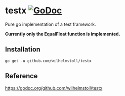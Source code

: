 # testx [![GoDoc](https://godoc.org/github.com/wilhelmstoll/testx?status.svg)](https://godoc.org/github.com/wilhelmstoll/testx)

Pure go implementation of a test framework.

**Currently only the EqualFloat function is implemented.**

## Installation

```
go get -u github.com/wilhelmstoll/testx
```

## Reference

https://godoc.org/github.com/wilhelmstoll/testx
